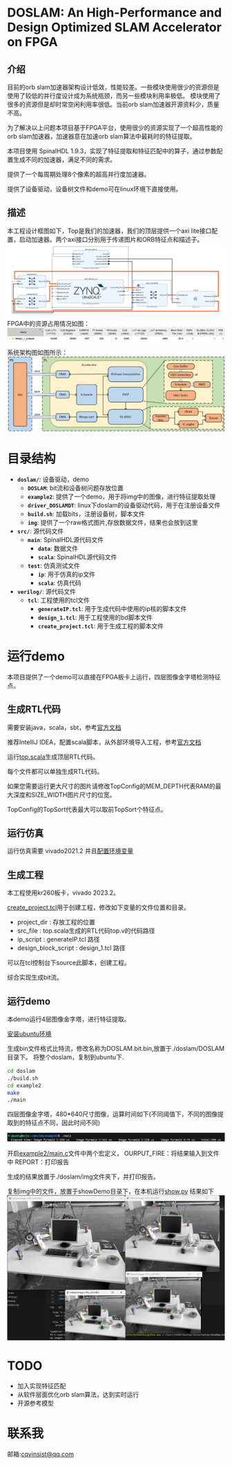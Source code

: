 # DOSLAM: An High-Performance and Design Optimized SLAM Accelerator on FPGA

## 介绍
目前的orb slam加速器架构设计低效，性能较差。一些模块使用很少的资源但是使用了较低的并行度设计成为系统瓶颈，而另一些模块利用率极低。
模块使用了很多的资源但是却时常空闲利用率很低。当前orb slam加速器开源资料少，质量不高。

为了解决以上问题本项目基于FPGA平台，使用很少的资源实现了一个超高性能的orb slam加速器，加速器意在加速orb slam算法中最耗时的特征提取。

本项目使用 SpinalHDL 1.9.3，实现了特征提取和特征匹配中的算子，通过参数配置生成不同的加速器，满足不同的需求。

提供了一个每周期处理8个像素的超高并行度加速器。

提供了设备驱动，设备树文件和demo可在linux环境下直接使用。

## 描述

本工程设计框图如下，Top是我们的加速器，我们的顶层提供一个axi lite接口配置，启动加速器。两个axi接口分别用于传递图片和ORB特征点和描述子。
![img.png](img/img6.png)
FPGA中的资源占用情况如图：
![img.png](img/img1.png)

系统架构图如图所示：
![img.png](img/img4.png)

# 目录结构

- **`doslam/`**: 设备驱动，demo
    - **`DOSLAM`**: bit流和设备树问题存放位置
    - **`example2`**: 提供了一个demo，用于将img中的图像，进行特征提取处理
    - **`driver_DOSLAMDT`**: linux下doslam的设备驱动代码，用于在注册设备文件
    - **`build.sh`**: 加载bits，注册设备树，脚本文件
    - **`img`**: 提供了一个raw格式图片,存放数据文件，结果也会放到这里
- **`src/`**: 源代码文件
    - **`main`**: SpinalHDL源代码文件
        - **`data`**: 数据文件
        - **`scala`**: SpinalHDL源代码文件
    - **`test`**: 仿真测试文件
        - **`ip`**: 用于仿真的ip文件
        - **`scala`**: 仿真代码
- **`verilog/`**: 源代码文件
    - **`tcl`**: 工程使用的tcl文件
        - **`generateIP.tcl`**: 用于生成代码中使用的ip核的脚本文件
        - **`design_1.tcl`**: 用于工程使用的bd脚本文件
        - **`create_project.tcl`**: 用于生成工程的脚本文件

# 运行demo

本项目提供了一个demo可以直接在FPGA板卡上运行，四层图像金字塔检测特征点。

## 生成RTL代码

需要安装java，scala，sbt，参考[官方文档](https://spinalhdl.github.io/SpinalDoc-RTD/zh_CN/SpinalHDL/Getting%20Started/Install%20and%20setup.html)

推荐IntelliJ IDEA，配置scala脚本，从外部环境导入工程，参考[官方文档](https://spinalhdl.github.io/SpinalDoc-RTD/zh_CN/SpinalHDL/Getting%20Started/IntelliJ.html)

运行[top.scala](./src/main/scala/top.scala)生成顶层RTL代码。

每个文件都可以单独生成RTL代码。

如果您需要运行更大尺寸的图片请修改TopConfig的MEM_DEPTH代表RAM的最大深度和SIZE_WIDTH图片尺寸的位宽。

TopConfig的TopSort代表最大可以取前TopSort个特征点。

## 运行仿真

运行仿真需要 vivado2021.2 并且[配置环境变量](https://github.com/SpinalHDL/SpinalHDL/pull/664)

## 生成工程
本工程使用kr260板卡，vivado 2023.2。

[create_project.tcl](./verilog/tcl/create_project.tcl)用于创建工程，修改如下变量的文件位置和目录。

- project_dir : 存放工程的位置
- src_file : top.scala生成的RTL代码top.v的代码路径
- ip_script : generateIP.tcl 路径
- design_block_script : design_1.tcl 路径

可以在tcl控制台下source此脚本，创建工程。

综合实现生成bit流。

## 运行demo

本demo运行4层图像金字塔，进行特征提取。

[安装ubuntu环境](https://www.amd.com/en/products/system-on-modules/kria/k26/kr260-robotics-starter-kit/getting-started/getting-started.html)

生成bin文件格式比特流，修改名称为DOSLAM.bit.bin,放置于./doslam/DOSLAM 目录下。
将整个doslam，复制到ubuntu下.
``` bash
cd doslam
./build.sh
cd example2
make
./main
```

四层图像金字塔，480*640尺寸图像，运算时间如下(不同阈值下，不同的图像提取到的特征点不同，因此时间不同)

![img.png](img/img2.png)

开启[example2/main.c](./doslam/example2/main.c)文件中两个宏定义，
OURPUT_FIRE：将结果输入到文件中
REPORT：打印报告

生成的结果放置于./doslam/img文件夹下，并打印报告。

复制img中的文件，放置于showDemo目录下，在本机运行[show.py](./doslam/showDemo/show.py)
结果如下
![img.png](img/img3.png)

# TODO

- 加入实现特征匹配
- 从软件层面优化orb slam算法，达到实时运行
- 开源参考模型

# 联系我
邮箱:cqyinsist@qq.com

